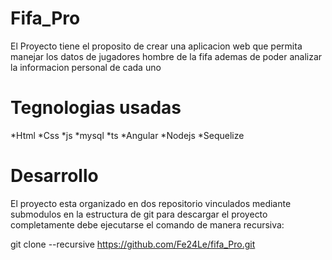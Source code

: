 # Fifa_Pro

El Proyecto  tiene el proposito de crear una aplicacion web que permita manejar los datos de jugadores hombre de la fifa 
ademas de poder analizar la informacion personal de cada uno

# Tegnologias usadas

*Html 
*Css
*js
*mysql
*ts
*Angular
*Nodejs
*Sequelize

# Desarrollo

El proyecto esta organizado en dos repositorio vinculados mediante submodulos en la estructura de git 
para descargar el proyecto completamente debe ejecutarse el comando de manera recursiva:   

git clone --recursive https://github.com/Fe24Le/fifa_Pro.git

